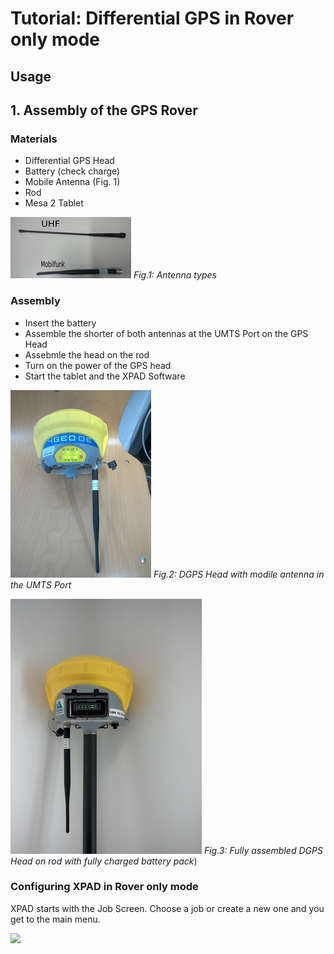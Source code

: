 # Tutorial: Differential GPS in Rover only mode


## Usage






## 1. Assembly of the GPS Rover


### Materials

* Differential GPS Head
* Battery (check charge)
* Mobile Antenna (Fig. 1)
* Rod
* Mesa 2 Tablet

![](/images/antennas.png)
*Fig.1: Antenna types*

### Assembly

* Insert the battery
* Assemble the shorter of both antennas at the UMTS Port on the GPS Head
* Assebmle the head on the rod
* Turn on the power of the GPS head
* Start the tablet and the XPAD Software

![](/images/head_antenna.png)
*Fig.2: DGPS Head with modile antenna in the UMTS Port*


![](/images/head_on_rod.png)
*Fig.3: Fully assembled DGPS Head on rod with fully charged battery pack*)



### Configuring XPAD in Rover only mode

XPAD starts with the Job Screen. Choose a job or create a new one and you get to the main menu.

![](/images/screenshot/mainmenu.png)


















 
